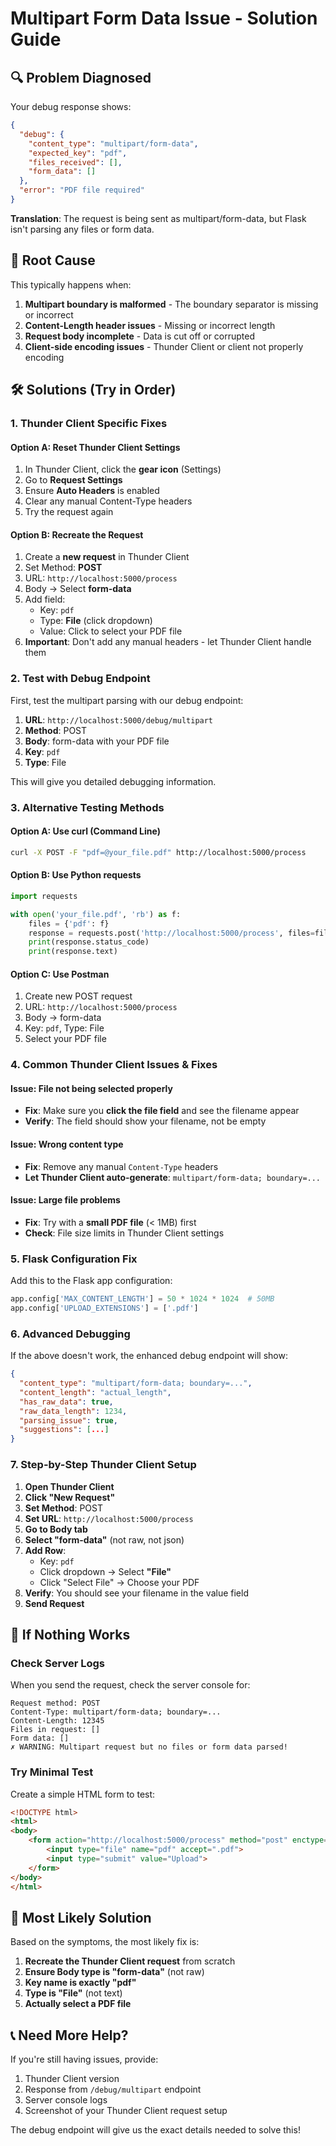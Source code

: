 # Multipart Form Data Issue - Solution Guide

## 🔍 **Problem Diagnosed**

Your debug response shows:
```json
{
  "debug": {
    "content_type": "multipart/form-data",
    "expected_key": "pdf",
    "files_received": [],
    "form_data": []
  },
  "error": "PDF file required"
}
```

**Translation**: The request is being sent as multipart/form-data, but Flask isn't parsing any files or form data.

## 🎯 **Root Cause**

This typically happens when:
1. **Multipart boundary is malformed** - The boundary separator is missing or incorrect
2. **Content-Length header issues** - Missing or incorrect length
3. **Request body incomplete** - Data is cut off or corrupted
4. **Client-side encoding issues** - Thunder Client or client not properly encoding

## 🛠️ **Solutions (Try in Order)**

### 1. **Thunder Client Specific Fixes**

#### Option A: Reset Thunder Client Settings
1. In Thunder Client, click the **gear icon** (Settings)
2. Go to **Request Settings**
3. Ensure **Auto Headers** is enabled
4. Clear any manual Content-Type headers
5. Try the request again

#### Option B: Recreate the Request
1. Create a **new request** in Thunder Client
2. Set Method: **POST**
3. URL: `http://localhost:5000/process`
4. Body → Select **form-data**
5. Add field:
   - Key: `pdf`
   - Type: **File** (click dropdown)
   - Value: Click to select your PDF file
6. **Important**: Don't add any manual headers - let Thunder Client handle them

### 2. **Test with Debug Endpoint**

First, test the multipart parsing with our debug endpoint:

1. **URL**: `http://localhost:5000/debug/multipart`
2. **Method**: POST
3. **Body**: form-data with your PDF file
4. **Key**: `pdf`
5. **Type**: File

This will give you detailed debugging information.

### 3. **Alternative Testing Methods**

#### Option A: Use curl (Command Line)
```bash
curl -X POST -F "pdf=@your_file.pdf" http://localhost:5000/process
```

#### Option B: Use Python requests
```python
import requests

with open('your_file.pdf', 'rb') as f:
    files = {'pdf': f}
    response = requests.post('http://localhost:5000/process', files=files)
    print(response.status_code)
    print(response.text)
```

#### Option C: Use Postman
1. Create new POST request
2. URL: `http://localhost:5000/process`
3. Body → form-data
4. Key: `pdf`, Type: File
5. Select your PDF file

### 4. **Common Thunder Client Issues & Fixes**

#### Issue: File not being selected properly
- **Fix**: Make sure you **click the file field** and see the filename appear
- **Verify**: The field should show your filename, not be empty

#### Issue: Wrong content type
- **Fix**: Remove any manual `Content-Type` headers
- **Let Thunder Client auto-generate**: `multipart/form-data; boundary=...`

#### Issue: Large file problems
- **Fix**: Try with a **small PDF file** (< 1MB) first
- **Check**: File size limits in Thunder Client settings

### 5. **Flask Configuration Fix**

Add this to the Flask app configuration:

```python
app.config['MAX_CONTENT_LENGTH'] = 50 * 1024 * 1024  # 50MB
app.config['UPLOAD_EXTENSIONS'] = ['.pdf']
```

### 6. **Advanced Debugging**

If the above doesn't work, the enhanced debug endpoint will show:

```json
{
  "content_type": "multipart/form-data; boundary=...",
  "content_length": "actual_length",
  "has_raw_data": true,
  "raw_data_length": 1234,
  "parsing_issue": true,
  "suggestions": [...]
}
```

### 7. **Step-by-Step Thunder Client Setup**

1. **Open Thunder Client**
2. **Click "New Request"**
3. **Set Method**: POST
4. **Set URL**: `http://localhost:5000/process`
5. **Go to Body tab**
6. **Select "form-data"** (not raw, not json)
7. **Add Row**:
   - Key: `pdf`
   - Click dropdown → Select **"File"**
   - Click "Select File" → Choose your PDF
8. **Verify**: You should see your filename in the value field
9. **Send Request**

## 🚨 **If Nothing Works**

### Check Server Logs
When you send the request, check the server console for:
```
Request method: POST
Content-Type: multipart/form-data; boundary=...
Content-Length: 12345
Files in request: []
Form data: []
✗ WARNING: Multipart request but no files or form data parsed!
```

### Try Minimal Test
Create a simple HTML form to test:

```html
<!DOCTYPE html>
<html>
<body>
    <form action="http://localhost:5000/process" method="post" enctype="multipart/form-data">
        <input type="file" name="pdf" accept=".pdf">
        <input type="submit" value="Upload">
    </form>
</body>
</html>
```

## 🎯 **Most Likely Solution**

Based on the symptoms, the most likely fix is:

1. **Recreate the Thunder Client request** from scratch
2. **Ensure Body type is "form-data"** (not raw)
3. **Key name is exactly "pdf"**
4. **Type is "File"** (not text)
5. **Actually select a PDF file**

## 📞 **Need More Help?**

If you're still having issues, provide:
1. Thunder Client version
2. Response from `/debug/multipart` endpoint
3. Server console logs
4. Screenshot of your Thunder Client request setup

The debug endpoint will give us the exact details needed to solve this! 